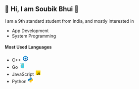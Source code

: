 ## :wave: Hi, I am Soubik Bhui :wave:
I am a 9th standard student from India, and mostly interested in
- App Development
- System Programming

#### Most Used Languages
- C++ ![C++](assets/cpp.png)
- Go ![Go](assets/golang.png)
- JavaScript ![JavaScript](assets/js.png)
- Python ![Python](assets/py.png)

